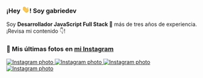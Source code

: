 <h3>¡Hey <img src="https://raw.githubusercontent.com/ABSphreak/ABSphreak/master/gifs/Hi.gif" width="20px" decondig="async">! Soy gabriedev</h3>

<p>Soy <strong>Desarrollador JavaScript Full Stack 🚀</strong> más de tres años de experiencia.<br />¡Revisa mi contenido 👇!</p>

### 📸 Mis últimas fotos en [mi Instagram](https://instagram.com/gabrie.dev)


<a href='https://instagram.com/p/C1UpuSGLQiG' target='_blank'>
  <img width='20%' src='https://instagram.fkiv3-1.fna.fbcdn.net/v/t51.2885-15/412513918_1325803934584302_4400498733289087214_n.jpg?stp=dst-jpg_e15&_nc_ht=instagram.fkiv3-1.fna.fbcdn.net&_nc_cat=106&_nc_ohc=HBJtCVYx4hgAX-hCnTZ&edm=APU89FABAAAA&ccb=7-5&oh=00_AfBVmpHrZnMbPZc_2Iz2CcD9tdV8ZTug2MWMowUftKnyqg&oe=65A78F80&_nc_sid=bc0c2c' alt='Instagram photo' />
</a>
<a href='https://instagram.com/p/CzMY3lzxgmx' target='_blank'>
  <img width='20%' src='https://instagram.fkiv3-1.fna.fbcdn.net/v/t51.2885-15/398916226_819142863293745_2426123683154743297_n.webp?stp=dst-jpg_e35&_nc_ht=instagram.fkiv3-1.fna.fbcdn.net&_nc_cat=109&_nc_ohc=al1xaoy8aWsAX88FcrO&edm=APU89FABAAAA&ccb=7-5&oh=00_AfDKMKYPi8FezNbTN0VB_E5Z8sEhFDhKTrZgaOqGDfHObw&oe=65A62469&_nc_sid=bc0c2c' alt='Instagram photo' />
</a>
<a href='https://instagram.com/p/CygbQv4uqxM' target='_blank'>
  <img width='20%' src='https://instagram.fkiv3-1.fna.fbcdn.net/v/t51.2885-15/391525959_236593062741789_5868561716480810596_n.webp?stp=dst-jpg_e35&_nc_ht=instagram.fkiv3-1.fna.fbcdn.net&_nc_cat=109&_nc_ohc=JK5QX1-JE7QAX_MUAmN&edm=APU89FABAAAA&ccb=7-5&oh=00_AfCr_Nw5Ns-ouNnR16t3ChUXRggfozd60l2Tl6JyopxbLw&oe=65A63125&_nc_sid=bc0c2c' alt='Instagram photo' />
</a>
<a href='https://instagram.com/p/CxTmOF6vN8M' target='_blank'>
  <img width='20%' src='https://instagram.fkiv3-1.fna.fbcdn.net/v/t51.2885-15/378565944_323878180141713_8920720304536029091_n.jpg?stp=dst-jpg_e15&_nc_ht=instagram.fkiv3-1.fna.fbcdn.net&_nc_cat=109&_nc_ohc=wIYq6qwggNMAX99OhJd&edm=APU89FABAAAA&ccb=7-5&oh=00_AfD3oZdpcl9KhZcbm5NVz0HRwWVDQNvOaNIQc2CDdWwxtA&oe=65A71D98&_nc_sid=bc0c2c' alt='Instagram photo' />
</a>
